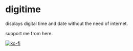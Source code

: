 # digitime
displays digital time and date without the need of internet.

support me from here.

[![ko-fi](https://cdn.buymeacoffee.com/buttons/default-orange.png)](https://www.buymeacoffee.com/asimo10)
